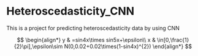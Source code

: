 # Heteroscedasticity_CNN
This is a project for predicting heteroscedasticity data by using CNN


$$
\begin{align*}
y & =sin4x\times sin5x+\epsilon\\
x & \in[0,\frac{1}{2}\pi],\epsilon\sim N(0,0.02+0.02\times(1-sin4x)^{2})
\end{align*}
$$
